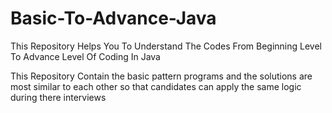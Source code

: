 # Basic-To-Advance-Java
This Repository Helps You To Understand The Codes From Beginning Level To Advance Level Of Coding In Java 

This Repository Contain the basic pattern programs and the solutions are most similar to each other so that candidates can apply the same logic during there interviews 

